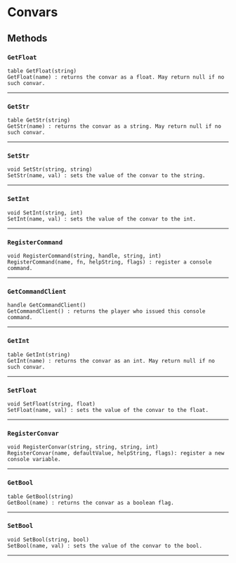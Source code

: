 # Convars

## Methods

### `GetFloat`
```
table GetFloat(string)
GetFloat(name) : returns the convar as a float. May return null if no such convar.
```
------

### `GetStr`
```
table GetStr(string)
GetStr(name) : returns the convar as a string. May return null if no such convar.
```
------

### `SetStr`
```
void SetStr(string, string)
SetStr(name, val) : sets the value of the convar to the string.
```
------

### `SetInt`
```
void SetInt(string, int)
SetInt(name, val) : sets the value of the convar to the int.
```
------

### `RegisterCommand`
```
void RegisterCommand(string, handle, string, int)
RegisterCommand(name, fn, helpString, flags) : register a console command.
```
------

### `GetCommandClient`
```
handle GetCommandClient()
GetCommandClient() : returns the player who issued this console command.
```
------

### `GetInt`
```
table GetInt(string)
GetInt(name) : returns the convar as an int. May return null if no such convar.
```
------

### `SetFloat`
```
void SetFloat(string, float)
SetFloat(name, val) : sets the value of the convar to the float.
```
------

### `RegisterConvar`
```
void RegisterConvar(string, string, string, int)
RegisterConvar(name, defaultValue, helpString, flags): register a new console variable.
```
------

### `GetBool`
```
table GetBool(string)
GetBool(name) : returns the convar as a boolean flag.
```
------

### `SetBool`
```
void SetBool(string, bool)
SetBool(name, val) : sets the value of the convar to the bool.
```
------
